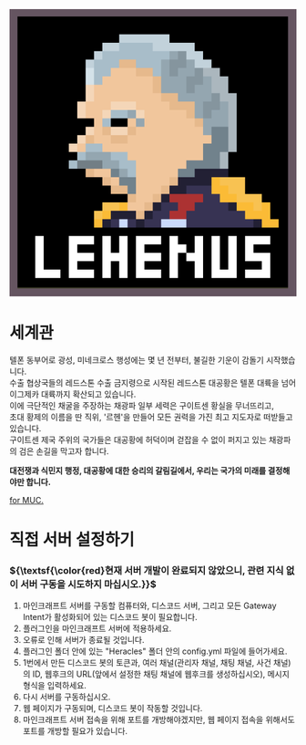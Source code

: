 <p align="center">
 <img src = "./logo.png">
</p>

# 세계관
텔폰 동부어로 광성, 미네크로스 행성에는 몇 년 전부터, 불길한 기운이 감돌기 시작했습니다.  
수출 협상국들의 레드스톤 수출 금지령으로 시작된 레드스톤 대공황은 텔폰 대륙을 넘어 이그제카 대륙까지 확산되고 있습니다.  
이에 극단적인 채굴을 주장하는 채광파 일부 세력은 구이트센 황실을 무너뜨리고,  
초대 황제의 이름을 딴 직위, '르헨'을 만들어 모든 권력을 가진 최고 지도자로 떠받들고 있습니다.  
구이트센 제국 주위의 국가들은 대공황에 허덕이며 걷잡을 수 없이 퍼지고 있는 채광파의 검은 손길을 막고자 합니다. 

**대전쟁과 식민지 행정, 대공황에 대한 승리의 갈림길에서, 우리는 국가의 미래를 결정해야만 합니다.**

[for MUC.](https://discord.gg/KrDvgQHHYE)

# 직접 서버 설정하기
### ${\textsf{\color{red}현재 서버 개발이 완료되지 않았으니, 관련 지식 없이 서버 구동을 시도하지 마십시오.}}$
1. 마인크래프트 서버를 구동할 컴퓨터와, 디스코드 서버, 그리고 모든 Gateway Intent가 활성화되어 있는 디스코드 봇이 필요합니다.
2. 플러그인을 마인크래프트 서버에 적용하세요.
3. 오류로 인해 서버가 종료될 것입니다.
4. 플러그인 폴더 안에 있는 "Heracles" 폴더 안의 config.yml 파일에 들어가세요.
5. 1번에서 만든 디스코드 봇의 토큰과, 여러 채널(관리자 채널, 채팅 채널, 사건 채널)의 ID, 웹후크의 URL(앞에서 설정한 채팅 채널에 웹후크를 생성하십시오), 메시지 형식을 입력하세요.
6. 다시 서버를 구동하십시오.
7. 웹 페이지가 구동되며, 디스코드 봇이 작동할 것입니다.
8. 마인크래프트 서버 접속을 위해 포트를 개방해야겠지만, 웹 페이지 접속을 위해서도 포트를 개방할 필요가 있습니다.
